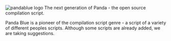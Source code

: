 ![pandablue logo](https://i.imgur.com/AWxBOLR.png)
The next generation of Panda - the open source compilation script.

Panda Blue is a pioneer of the compilation script genre - a script of a variety of different peoples scripts.
Although some scripts are already added, we are taking suggestions.
